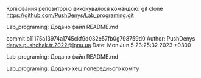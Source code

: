 Копіювання репозиторію виконувалося командою: git clone https://github.com/PushDenys/Lab_programing.git

Lab_programing: Додано файл README.md

commit b11175a13974a1745ckf9d032e57fb0g798759d0 Author: PushDenys denys.pushchak.tr.2022@lpnu.ua Date: Mon Jun 5 23:25:32 2023 +0300

Lab_programing: Додано файл README.md

Lab_programing: Додано хеш попереднього коміту
